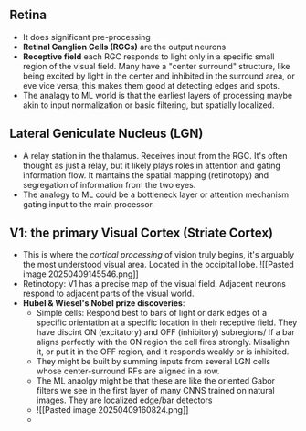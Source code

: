 ## Retina
- It does significant pre-processing
- **Retinal Ganglion Cells (RGCs)**  are the output neurons
- **Receptive field** each RGC responds to light only in a specific small region of the visual field. Many have a "center surround" structure, like being excited by light in the center and inhibited in the surround area, or eve vice versa, this makes them good at detecting edges and spots.
- The analagy to ML world is that the earliest layers of processing maybe akin to input normalization or basic filtering, but spatially localized.

## Lateral Geniculate Nucleus (LGN)
- A relay station in the thalamus. Receives inout from the RGC. It's often thought as just a relay, but it likely plays roles in attention and gating information flow. It mantains the spatial mapping (retinotopy) and segregation of information from the two eyes.
- The analogy to ML could be a bottleneck layer or attention mechanism gating input to the main processor.
## V1: the primary Visual Cortex (Striate Cortex) 
- This is where the _cortical processing_ of vision truly begins, it's arguably the most understood visual area. Located in the occipital lobe.
	![[Pasted image 20250409145546.png]]
- Retinotopy: V1 has a precise map of the visual field. Adjacent neurons respond to adjacent parts of the visual world.
- **Hubel & Wiesel's Nobel prize discoveries**:
	- Simple cells: Respond best to bars of light or dark edges of a specific orientation at a specific location in their receptive field. They have discint ON (excitatory) and OFF (inhibitory) subregions/ If a bar aligns perfectly with the ON region the cell fires strongly. Misalighn it, or put it in the OFF region, and it responds weakly or is inhibited.
	- They might be built by summing inputs from several LGN cells whose center-surround RFs are aligned in a row.
	- The ML anaolgy might be that these are like the oriented Gabor filters we see in the first layer of many CNNS trained on natural images. They are localized edge/bar detectors
	- ![[Pasted image 20250409160824.png]]
	- 